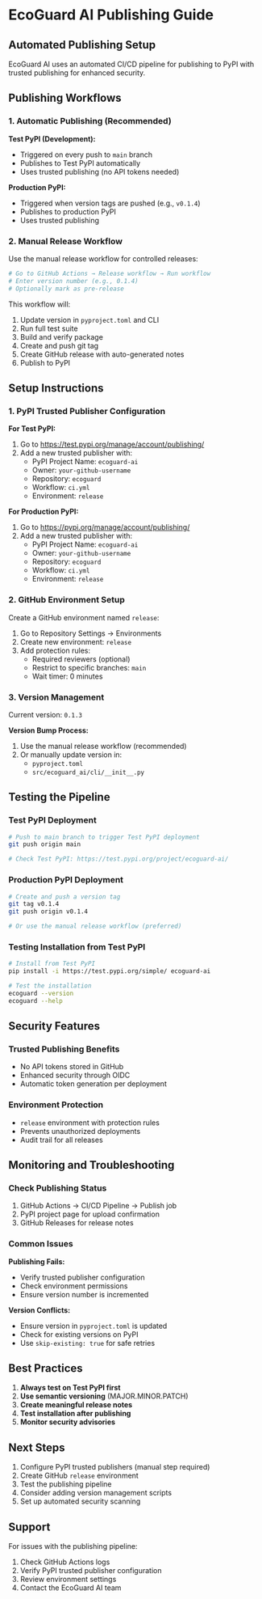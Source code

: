 # EcoGuard AI Publishing Guide

## Automated Publishing Setup

EcoGuard AI uses an automated CI/CD pipeline for publishing to PyPI with trusted publishing for enhanced security.

## Publishing Workflows

### 1. Automatic Publishing (Recommended)

**Test PyPI (Development):**
- Triggered on every push to `main` branch
- Publishes to Test PyPI automatically
- Uses trusted publishing (no API tokens needed)

**Production PyPI:**
- Triggered when version tags are pushed (e.g., `v0.1.4`)
- Publishes to production PyPI
- Uses trusted publishing

### 2. Manual Release Workflow

Use the manual release workflow for controlled releases:

```bash
# Go to GitHub Actions → Release workflow → Run workflow
# Enter version number (e.g., 0.1.4)
# Optionally mark as pre-release
```

This workflow will:
1. Update version in `pyproject.toml` and CLI
2. Run full test suite
3. Build and verify package
4. Create and push git tag
5. Create GitHub release with auto-generated notes
6. Publish to PyPI

## Setup Instructions

### 1. PyPI Trusted Publisher Configuration

**For Test PyPI:**
1. Go to https://test.pypi.org/manage/account/publishing/
2. Add a new trusted publisher with:
   - PyPI Project Name: `ecoguard-ai`
   - Owner: `your-github-username`
   - Repository: `ecoguard`
   - Workflow: `ci.yml`
   - Environment: `release`

**For Production PyPI:**
1. Go to https://pypi.org/manage/account/publishing/
2. Add a new trusted publisher with:
   - PyPI Project Name: `ecoguard-ai`
   - Owner: `your-github-username`
   - Repository: `ecoguard`
   - Workflow: `ci.yml`
   - Environment: `release`

### 2. GitHub Environment Setup

Create a GitHub environment named `release`:

1. Go to Repository Settings → Environments
2. Create new environment: `release`
3. Add protection rules:
   - Required reviewers (optional)
   - Restrict to specific branches: `main`
   - Wait timer: 0 minutes

### 3. Version Management

Current version: `0.1.3`

**Version Bump Process:**
1. Use the manual release workflow (recommended)
2. Or manually update version in:
   - `pyproject.toml`
   - `src/ecoguard_ai/cli/__init__.py`

## Testing the Pipeline

### Test PyPI Deployment
```bash
# Push to main branch to trigger Test PyPI deployment
git push origin main

# Check Test PyPI: https://test.pypi.org/project/ecoguard-ai/
```

### Production PyPI Deployment
```bash
# Create and push a version tag
git tag v0.1.4
git push origin v0.1.4

# Or use the manual release workflow (preferred)
```

### Testing Installation from Test PyPI
```bash
# Install from Test PyPI
pip install -i https://test.pypi.org/simple/ ecoguard-ai

# Test the installation
ecoguard --version
ecoguard --help
```

## Security Features

### Trusted Publishing Benefits
- No API tokens stored in GitHub
- Enhanced security through OIDC
- Automatic token generation per deployment

### Environment Protection
- `release` environment with protection rules
- Prevents unauthorized deployments
- Audit trail for all releases

## Monitoring and Troubleshooting

### Check Publishing Status
1. GitHub Actions → CI/CD Pipeline → Publish job
2. PyPI project page for upload confirmation
3. GitHub Releases for release notes

### Common Issues

**Publishing Fails:**
- Verify trusted publisher configuration
- Check environment permissions
- Ensure version number is incremented

**Version Conflicts:**
- Ensure version in `pyproject.toml` is updated
- Check for existing versions on PyPI
- Use `skip-existing: true` for safe retries

## Best Practices

1. **Always test on Test PyPI first**
2. **Use semantic versioning** (MAJOR.MINOR.PATCH)
3. **Create meaningful release notes**
4. **Test installation after publishing**
5. **Monitor security advisories**

## Next Steps

1. Configure PyPI trusted publishers (manual step required)
2. Create GitHub `release` environment
3. Test the publishing pipeline
4. Consider adding version management scripts
5. Set up automated security scanning

## Support

For issues with the publishing pipeline:
1. Check GitHub Actions logs
2. Verify PyPI trusted publisher configuration
3. Review environment settings
4. Contact the EcoGuard AI team
